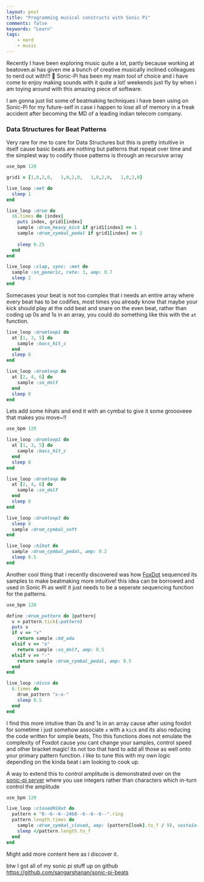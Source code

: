 ```yaml
---
layout: post
title: "Programming musical constructs with Sonic Pi"
comments: false
keywords: "Learn"
tags:
    - nerd
    - music
---
```


Recently I have been exploring music quite a lot, partly because working at beatoven.ai has given me a bunch of creative musically inclined colleagues to nerd out with!!! 🥳 Sonic-Pi has been my main tool of choice and i have come to enjoy making sounds with it quite a lot! weekends just fly by when i am toying around with this amazing piece of software.

I am gonna just list some of beatmaking techniques i have been using on Sonic-Pi for my future-self in case i happen to lose all of memory in a freak accident after becoming the MD of a leading indian telecom company.


### Data Structures for Beat Patterns

Very rare for me to care for Data Structures but this is pretty intuitive in itself cause basic beats are nothing but patterns that repeat over time and the simplest way to codify those patterns is through an recursive array


```rb
use_bpm 120

grid1 = [1,0,2,0,   1,0,2,0,   1,0,2,0,   1,0,2,0]

live_loop :met do
  sleep 1
end

live_loop :drum do
  16.times do |index|
    puts index, grid1[index]
    sample :drum_heavy_kick if grid1[index] == 1
    sample :drum_cymbal_pedal if grid1[index] == 2
    
    sleep 0.25
  end
end

live_loop :clap, sync: :met do
  sample :sn_generic, rate: 3, amp: 0.7
  sleep 2
end
```

Somecases your beat is not too complex that i needs an entire array where every beat has to be codifies, most times you already know that maybe your kick should play at the odd beat and snare on the even beat, rather than coding up 0s and 1s in an array, you could do something like this with the `at` function.

```rb
live_loop :drumloop1 do
  at [1, 3, 5] do
    sample :bass_hit_c
  end
  sleep 8
end

live_loop :drumloop do
  at [2, 4, 6] do
    sample :sn_dolf
  end
  sleep 8
end
```

Lets add some hihats and end it with an cymbal to give it some groooveee that makes you move~!!

```rb
use_bpm 120

live_loop :drumloop1 do
  at [1, 3, 5] do
    sample :bass_hit_c
  end
  sleep 8
end

live_loop :drumloop do
  at [2, 4, 6] do
    sample :sn_dolf
  end
  sleep 8
end

live_loop :drumloop3 do
  sleep 8
  sample :drum_cymbal_soft
end

live_loop :hihat do
  sample :drum_cymbal_pedal, amp: 0.2
  sleep 0.5
end
```

Another cool thing that i recently discovered was how [FoxDot](https://github.com/Qirky/FoxDot/blob/master/FoxDot/demo/03_playing_samples.py) sequenced its samples to make beatmaking more intuitive! this idea can be borrowed and used in Sonic Pi as well! it just needs to be a seperate sequencing function for the patterns.

```rb
use_bpm 120

define :drum_pattern do |pattern|
  v = pattern.tick(:pattern)
  puts v
  if v == "x"
    return sample :bd_ada
  elsif v == "o"
    return sample :sn_dolf, amp: 0.5
  elsif v == "-"
    return sample :drum_cymbal_pedal, amp: 0.5
  end
end

live_loop :disco do
  6.times do
    drum_pattern "x-o-"
    sleep 0.5
  end
end
```

I find this more intutive than 0s and 1s in an array cause after using foxdot for sometime i just somehow associate `x` with a `kick` and its also reducing the code written for simple beats, Tho this functions does not emulate the complexity of Foxdot cause you cant change your samples, control speed and other bracket magic! its not too that hard to add all those as well onto your primary pattern function. i like to tune this with my own logic depending on the kinda beat i am looking to cook up.

A way to extend this to control amplitude is demonstrated over on the [sonic-pi server](https://in-thread.sonic-pi.net/t/rhythm-notation-for-tuplets-with-amplitude/5368) where you use integers rather than characters which in-turn control the amplitude


```rb
use_bpm 120

live_loop :closedHiHat do
  pattern = "8--6--6--2468--6--6--6--".ring
  pattern.length.times do
    sample :drum_cymbal_closed, amp: (pattern[look].to_f / 9), sustain: 0.2 if (pattern[tick] != "-")
    sleep 4/pattern.length.to_f
  end
end
```

Might add more content here as i discover it.


btw I got all of my sonic pi stuff up on github <https://github.com/sangarshanan/sonic-pi-beats>

